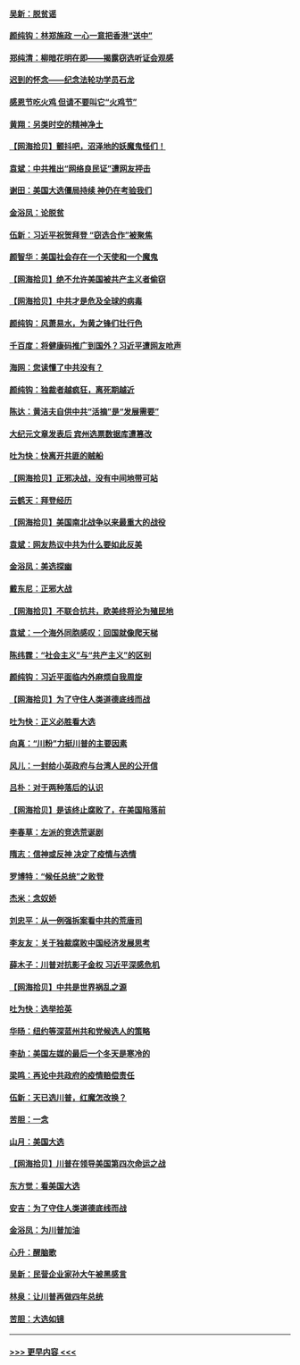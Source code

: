 #### [吴新：脱贫谣](../pages/nsc993/n12580839.md?t=11290551) 
#### [颜纯钩：林郑施政 一心一意把香港“送中”](../pages/nsc993/n12580805.md?t=11290551) 
#### [郑纯清：柳暗花明在即——揭露窃选听证会观感](../pages/nsc993/n12580795.md?t=11290551) 
#### [迟到的怀念——纪念法轮功学员石龙](../pages/nsc993/n12580245.md?t=11290551) 
#### [感恩节吃火鸡  但请不要叫它“火鸡节”](../pages/nsc993/n12580252.md?t=11290551) 
#### [黄翔：另类时空的精神净土](../pages/nsc993/n12578638.md?t=11290551) 
#### [【网海拾贝】颤抖吧，沼泽地的妖魔鬼怪们！](../pages/nsc993/n12578552.md?t=11290551) 
#### [袁斌：中共推出“网络良民证”遭网友抨击](../pages/nsc993/n12578511.md?t=11290551) 
#### [谢田：美国大选僵局持续 神仍在考验我们](../pages/nsc993/n12577432.md?t=11290551) 
#### [金浴凤：论脱贫](../pages/nsc993/n12576386.md?t=11290551) 
#### [伍新：习近平祝贺拜登 “窃选合作”被聚焦](../pages/nsc993/n12576358.md?t=11290551) 
#### [颜智华：美国社会存在一个天使和一个魔鬼](../pages/nsc993/n12574299.md?t=11290551) 
#### [【网海拾贝】绝不允许美国被共产主义者偷窃](../pages/nsc993/n12573396.md?t=11290551) 
#### [【网海拾贝】中共才是危及全球的病毒](../pages/nsc993/n12571204.md?t=11290551) 
#### [颜纯钩：风萧易水，为黄之锋们壮行色](../pages/nsc993/n12571487.md?t=11290551) 
#### [千百度：将健康码推广到国外？习近平遭网友呛声](../pages/nsc993/n12570808.md?t=11290551) 
#### [海网：您读懂了中共没有？](../pages/nsc993/n12570487.md?t=11290551) 
#### [颜纯钩：独裁者越疯狂，离死期越近](../pages/nsc993/n12569055.md?t=11290551) 
#### [陈达：黄洁夫自供中共“活摘”是“发展需要”](../pages/nsc993/n12568541.md?t=11290551) 
#### [大纪元文章发表后 宾州选票数据库遭篡改](../pages/nsc993/n12568105.md?t=11290551) 
#### [吐为快：快离开共匪的贼船](../pages/nsc993/n12568462.md?t=11290551) 
#### [【网海拾贝】正邪决战，没有中间地带可站](../pages/nsc993/n12568439.md?t=11290551) 
#### [云鹤天：拜登经历](../pages/nsc993/n12567294.md?t=11290551) 
#### [【网海拾贝】美国南北战争以来最重大的战役](../pages/nsc993/n12567247.md?t=11290551) 
#### [袁斌：网友热议中共为什么要如此反美](../pages/nsc993/n12567162.md?t=11290551) 
#### [金浴凤：美选探幽](../pages/nsc993/n12567147.md?t=11290551) 
#### [戴东尼：正邪大战](../pages/nsc993/n12567033.md?t=11290551) 
#### [【网海拾贝】不联合抗共，欧美终将沦为殖民地](../pages/nsc993/n12565068.md?t=11290551) 
#### [袁斌：一个海外同胞感叹：回国就像爬天梯](../pages/nsc993/n12564986.md?t=11290551) 
#### [陈纬霆：“社会主义”与“共产主义”的区别](../pages/nsc993/n12562417.md?t=11290551) 
#### [颜纯钩：习近平面临内外麻烦自我周旋](../pages/nsc993/n12563356.md?t=11290551) 
#### [【网海拾贝】为了守住人类道德底线而战](../pages/nsc993/n12562542.md?t=11290551) 
#### [吐为快：正义必胜看大选](../pages/nsc993/n12561967.md?t=11290551) 
#### [向真：“川粉”力挺川普的主要因素](../pages/nsc993/n12560774.md?t=11290551) 
#### [风儿：一封给小英政府与台湾人民的公开信](../pages/nsc993/n12560581.md?t=11290551) 
#### [吕朴：对于两种落后的认识](../pages/nsc993/n12560492.md?t=11290551) 
#### [【网海拾贝】是该终止腐败了，在美国陷落前](../pages/nsc993/n12559936.md?t=11290551) 
#### [李春草：左派的竞选荒诞剧](../pages/nsc993/n12558380.md?t=11290551) 
#### [隋志：信神或反神 决定了疫情与选情](../pages/nsc993/n12558255.md?t=11290551) 
#### [罗博特：“候任总统”之败登](../pages/nsc993/n12558189.md?t=11290551) 
#### [杰米：念奴娇](../pages/nsc993/n12558174.md?t=11290551) 
#### [刘忠平：从一例强拆案看中共的荒唐司](../pages/nsc993/n12558036.md?t=11290551) 
#### [李友友：关于独裁腐败中国经济发展思考](../pages/nsc993/n12558004.md?t=11290551) 
#### [薛木子：川普对抗影子金权 习近平深感危机](../pages/nsc993/n12557342.md?t=11290551) 
#### [【网海拾贝】中共是世界祸乱之源](../pages/nsc993/n12555353.md?t=11290551) 
#### [吐为快：选举拾英](../pages/nsc993/n12555041.md?t=11290551) 
#### [华旸：纽约等深蓝州共和党候选人的策略](../pages/nsc993/n12554309.md?t=11290551) 
#### [李劼：美国左媒的最后一个冬天是寒冷的](../pages/nsc993/n12552947.md?t=11290551) 
#### [梁鸣：再论中共政府的疫情赔偿责任](../pages/nsc993/n12553012.md?t=11290551) 
#### [伍新：天已选川普，红魔怎改换？](../pages/nsc993/n12552970.md?t=11290551) 
#### [苦胆：一念](../pages/nsc993/n12552957.md?t=11290551) 
#### [山月：美国大选](../pages/nsc993/n12552446.md?t=11290551) 
#### [【网海拾贝】川普在领导美国第四次命运之战](../pages/nsc993/n12551973.md?t=11290551) 
#### [东方觉：看美国大选](../pages/nsc993/n12551647.md?t=11290551) 
#### [安吉：为了守住人类道德底线而战](../pages/nsc993/n12551111.md?t=11290551) 
#### [金浴凤：为川普加油](../pages/nsc993/n12551085.md?t=11290551) 
#### [心升：醒脑歌](../pages/nsc993/n12550984.md?t=11290551) 
#### [吴新：民营企业家孙大午被黑感言](../pages/nsc993/n12550656.md?t=11290551) 
#### [林泉：让川普再做四年总统](../pages/nsc993/n12550640.md?t=11290551) 
#### [苦胆：大选如镜](../pages/nsc993/n12550630.md?t=11290551) 

----
#### [ >>> 更早内容 <<< ](../indexes/nsc993-earlier.md)
